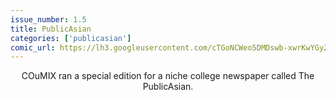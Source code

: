 ```yaml
---
issue_number: 1.5
title: PublicAsian
categories: ['publicasian']
comic_url: https://lh3.googleusercontent.com/cTGoNCWeo5DMDswb-xwrKwYGy2OxVKTTlCu9OJc4LsouXFBBTZ6H5dDFvoN-bj-7LDpNqBcBuNMm3-OHtEHSb3K4_UHeppFRWqK-LsNzvvh6JWTW9lEYKrz1_M4_nT4_UqlAvX7biQ=w1200
---
```


<center>COuMIX ran a special edition for a niche college newspaper called The PublicAsian.</center>